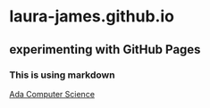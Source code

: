 # laura-james.github.io
## experimenting with GitHub Pages
### This is using markdown

[Ada Computer Science](https://adacomputerscience.org/)
